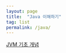 ```yaml
---
layout: page 
title:  "Java 이해하기"
tag: list
permalink: /java/
---
```


[JVM 기초 개념][java jvm]


<!-- [java jvm] 링크 되는 파일의 directory 경로를 표시해야 함 -->
<!-- *.md 파일의 categories value와 [value] 이 같아야 함 -->

[java jvm]: https://m0mf.github.io/java/jvm/2025/04/15/jvm-architecture.html
